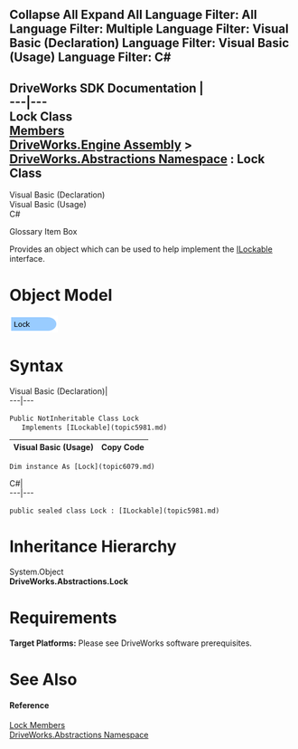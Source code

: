Collapse All Expand All Language Filter: All  Language Filter: Multiple  Language Filter: Visual Basic (Declaration) Language Filter: Visual Basic (Usage) Language Filter: C#  
---  
DriveWorks SDK Documentation  |   
---|---  
Lock Class   
[Members](topic6080.md)   
[DriveWorks.Engine Assembly](topic2156.md) > [DriveWorks.Abstractions Namespace](topic5939.md) : Lock Class  
---  
  
Visual Basic (Declaration)    
Visual Basic (Usage)    
C# 

Glossary Item Box

Provides an object which can be used to help implement the [ILockable](topic5981.md) interface. 

# Object Model

![](dotnetdiagramimages/image314.png)

# Syntax

Visual Basic (Declaration)|   
---|---  
      
    
    Public NotInheritable Class Lock 
       Implements [ILockable](topic5981.md)   
  
Visual Basic (Usage)| Copy Code  
---|---  
      
    
    Dim instance As [Lock](topic6079.md)  
  
C#|   
---|---  
      
    
    public sealed class Lock : [ILockable](topic5981.md)    
  
# Inheritance Hierarchy

System.Object  
**DriveWorks.Abstractions.Lock**  


# Requirements

**Target Platforms:** Please see DriveWorks software prerequisites.

# See Also

#### Reference

[Lock Members](topic6080.md)   
[DriveWorks.Abstractions Namespace](topic5939.md)


